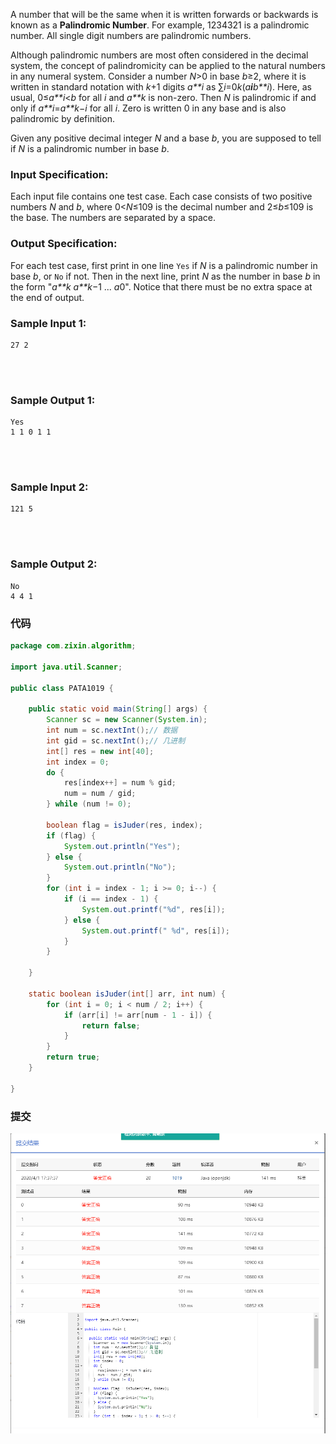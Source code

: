 A number that will be the same when it is written forwards or backwards is known as a **Palindromic Number**. For example, 1234321 is a palindromic number. All single digit numbers are palindromic numbers.

Although palindromic numbers are most often considered in the decimal system, the concept of palindromicity can be applied to the natural numbers in any numeral system. Consider a number *N*>0 in base *b*≥2, where it is written in standard notation with *k*+1 digits *a**i* as ∑*i*=0*k*(*a**i**b**i*). Here, as usual, 0≤*a**i*<*b* for all *i* and *a**k* is non-zero. Then *N* is palindromic if and only if *a**i*=*a**k*−*i* for all *i*. Zero is written 0 in any base and is also palindromic by definition.

Given any positive decimal integer *N* and a base *b*, you are supposed to tell if *N* is a palindromic number in base *b*.

### Input Specification:

Each input file contains one test case. Each case consists of two positive numbers *N* and *b*, where 0<*N*≤109 is the decimal number and 2≤*b*≤109 is the base. The numbers are separated by a space.

### Output Specification:

For each test case, first print in one line `Yes` if *N* is a palindromic number in base *b*, or `No` if not. Then in the next line, print *N* as the number in base *b* in the form "*a**k* *a**k*−1 ... *a*0". Notice that there must be no extra space at the end of output.

### Sample Input 1:

```in
27 2

      
    
```

### Sample Output 1:

```out
Yes
1 1 0 1 1

      
    
```

### Sample Input 2:

```in
121 5

      
    
```

### Sample Output 2:

```out
No
4 4 1
```



### 代码

```java
package com.zixin.algorithm;

import java.util.Scanner;

public class PATA1019 {

	public static void main(String[] args) {
		Scanner sc = new Scanner(System.in);
		int num = sc.nextInt();// 数据
		int gid = sc.nextInt();// 几进制
		int[] res = new int[40];
		int index = 0;
		do {
			res[index++] = num % gid;
			num = num / gid;
		} while (num != 0);

		boolean flag = isJuder(res, index);
		if (flag) {
			System.out.println("Yes");
		} else {
			System.out.println("No");
		}
		for (int i = index - 1; i >= 0; i--) {
			if (i == index - 1) {
				System.out.printf("%d", res[i]);
			} else {
				System.out.printf(" %d", res[i]);
			}
		}

	}

	static boolean isJuder(int[] arr, int num) {
		for (int i = 0; i < num / 2; i++) {
			if (arr[i] != arr[num - 1 - i]) {
				return false;
			}
		}
		return true;
	}

}

```

### 提交

![PATA1019提交](image/PATA1019提交.png)